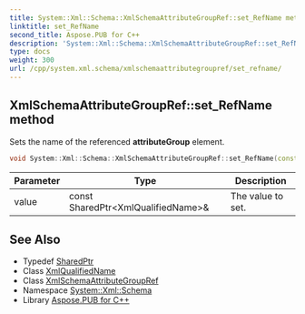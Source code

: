 ```yaml
---
title: System::Xml::Schema::XmlSchemaAttributeGroupRef::set_RefName method
linktitle: set_RefName
second_title: Aspose.PUB for C++
description: 'System::Xml::Schema::XmlSchemaAttributeGroupRef::set_RefName method. Sets the name of the referenced attributeGroup element in C++.'
type: docs
weight: 300
url: /cpp/system.xml.schema/xmlschemaattributegroupref/set_refname/
---
```

## XmlSchemaAttributeGroupRef::set_RefName method


Sets the name of the referenced **attributeGroup** element.

```cpp
void System::Xml::Schema::XmlSchemaAttributeGroupRef::set_RefName(const SharedPtr<XmlQualifiedName> &value)
```


| Parameter | Type | Description |
| --- | --- | --- |
| value | const SharedPtr\<XmlQualifiedName\>\& | The value to set. |

## See Also

* Typedef [SharedPtr](../../../system/sharedptr/)
* Class [XmlQualifiedName](../../../system.xml/xmlqualifiedname/)
* Class [XmlSchemaAttributeGroupRef](../)
* Namespace [System::Xml::Schema](../../)
* Library [Aspose.PUB for C++](../../../)
